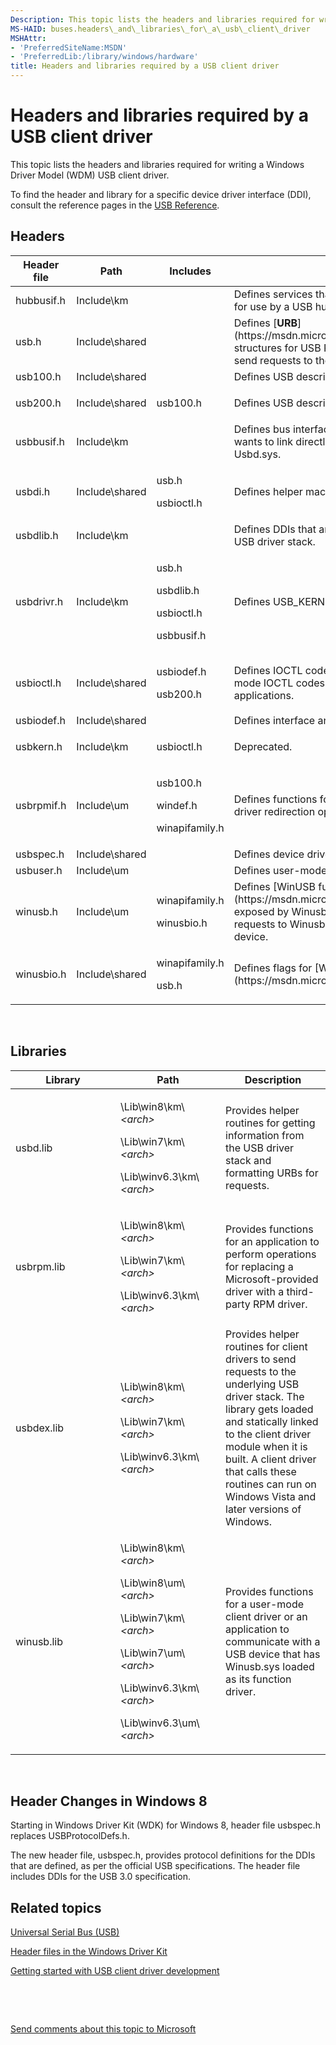 ```yaml
---
Description: This topic lists the headers and libraries required for writing a Windows Driver Model (WDM) USB client driver.
MS-HAID: buses.headers\_and\_libraries\_for\_a\_usb\_client\_driver
MSHAttr:
- 'PreferredSiteName:MSDN'
- 'PreferredLib:/library/windows/hardware'
title: Headers and libraries required by a USB client driver
---
```


# Headers and libraries required by a USB client driver


This topic lists the headers and libraries required for writing a Windows Driver Model (WDM) USB client driver.

To find the header and library for a specific device driver interface (DDI), consult the reference pages in the [USB Reference](https://msdn.microsoft.com/library/windows/hardware/ff540134).

## Headers


<table>
<colgroup>
<col width="25%" />
<col width="25%" />
<col width="25%" />
<col width="25%" />
</colgroup>
<thead>
<tr class="header">
<th>Header file</th>
<th>Path</th>
<th>Includes</th>
<th>Description</th>
</tr>
</thead>
<tbody>
<tr class="odd">
<td>hubbusif.h</td>
<td>Include\km</td>
<td></td>
<td>Defines services that are exported by the USB port driver and are available for use by a USB hub driver.</td>
</tr>
<tr class="even">
<td>usb.h</td>
<td>Include\shared</td>
<td></td>
<td>Defines [<strong>URB</strong>](https://msdn.microsoft.com/library/windows/hardware/ff538923) structures for USB Request Blocks (URBs) required by a client driver to send requests to the USB driver stack.</td>
</tr>
<tr class="odd">
<td>usb100.h</td>
<td>Include\shared</td>
<td></td>
<td>Defines USB descriptors, as per the official USB 1.0 specification.</td>
</tr>
<tr class="even">
<td>usb200.h</td>
<td>Include\shared</td>
<td><p>usb100.h</p></td>
<td>Defines USB descriptors, as per the official USB 2.0 specification.</td>
</tr>
<tr class="odd">
<td>usbbusif.h</td>
<td>Include\km</td>
<td></td>
<td>Defines bus interfaces that are defined for a USB client driver (FDO) that wants to link directly to the port driver instead of linking directly to Usbd.sys.</td>
</tr>
<tr class="even">
<td>usbdi.h</td>
<td>Include\shared</td>
<td><p>usb.h</p>
<p>usbioctl.h</p></td>
<td>Defines helper macros for formatting URBs for specific types of requests.</td>
</tr>
<tr class="odd">
<td>usbdlib.h</td>
<td>Include\km</td>
<td></td>
<td>Defines DDIs that are used by a USB client driver to send requests to the USB driver stack.</td>
</tr>
<tr class="even">
<td>usbdrivr.h</td>
<td>Include\km</td>
<td><p>usb.h</p>
<p>usbdlib.h</p>
<p>usbioctl.h</p>
<p>usbbusif.h</p></td>
<td>Defines USB_KERNEL_IOCTL.</td>
</tr>
<tr class="odd">
<td>usbioctl.h</td>
<td>Include\shared</td>
<td><p>usbiodef.h</p>
<p>usb200.h</p></td>
<td>Defines IOCTL codes supported by the USB driver stack. Includes kernel-mode IOCTL codes for client drivers; user-mode IOCTL codes for applications.</td>
</tr>
<tr class="even">
<td>usbiodef.h</td>
<td>Include\shared</td>
<td></td>
<td>Defines interface and WMI GUIDs.</td>
</tr>
<tr class="odd">
<td>usbkern.h</td>
<td>Include\km</td>
<td><p>usbioctl.h</p></td>
<td>Deprecated.</td>
</tr>
<tr class="even">
<td>usbrpmif.h</td>
<td>Include\um</td>
<td><p>usb100.h</p>
<p>windef.h</p>
<p>winapifamily.h</p></td>
<td>Defines functions for an application to register itself in order to perform driver redirection operations for a USB device.</td>
</tr>
<tr class="odd">
<td>usbspec.h</td>
<td>Include\shared</td>
<td></td>
<td>Defines device driver interfaces, as per the official USB specifications.</td>
</tr>
<tr class="even">
<td>usbuser.h</td>
<td>Include\um</td>
<td></td>
<td>Defines user-mode IOCTL codes that are supported by the USB port driver.</td>
</tr>
<tr class="odd">
<td>winusb.h</td>
<td>Include\um</td>
<td><p>winapifamily.h</p>
<p>winusbio.h</p></td>
<td>Defines [WinUSB functions](https://msdn.microsoft.com/library/windows/hardware/ff540046#winusb) exposed by Winusb.dll, which are used by applications that want to send requests to Winusb.sys that is installed as the function driver for a USB device.</td>
</tr>
<tr class="even">
<td>winusbio.h</td>
<td>Include\shared</td>
<td><p>winapifamily.h</p>
<p>usb.h</p></td>
<td>Defines flags for [WinUSB functions](https://msdn.microsoft.com/library/windows/hardware/ff540046#winusb).</td>
</tr>
</tbody>
</table>

 

## Libraries


<table>
<colgroup>
<col width="33%" />
<col width="33%" />
<col width="33%" />
</colgroup>
<thead>
<tr class="header">
<th>Library</th>
<th>Path</th>
<th>Description</th>
</tr>
</thead>
<tbody>
<tr class="odd">
<td>usbd.lib</td>
<td><p>\Lib\win8\km\<em>&lt;arch&gt;</em></p>
<p>\Lib\win7\km\<em>&lt;arch&gt;</em></p>
<p>\Lib\winv6.3\km\<em>&lt;arch&gt;</em></p></td>
<td>Provides helper routines for getting information from the USB driver stack and formatting URBs for requests.</td>
</tr>
<tr class="even">
<td>usbrpm.lib</td>
<td><p>\Lib\win8\km\<em>&lt;arch&gt;</em></p>
<p>\Lib\win7\km\<em>&lt;arch&gt;</em></p>
<p>\Lib\winv6.3\km\<em>&lt;arch&gt;</em></p></td>
<td>Provides functions for an application to perform operations for replacing a Microsoft-provided driver with a third-party RPM driver.</td>
</tr>
<tr class="odd">
<td>usbdex.lib</td>
<td><p>\Lib\win8\km\<em>&lt;arch&gt;</em></p>
<p>\Lib\win7\km\<em>&lt;arch&gt;</em></p>
<p>\Lib\winv6.3\km\<em>&lt;arch&gt;</em></p></td>
<td>Provides helper routines for client drivers to send requests to the underlying USB driver stack. The library gets loaded and statically linked to the client driver module when it is built. A client driver that calls these routines can run on Windows Vista and later versions of Windows.</td>
</tr>
<tr class="even">
<td>winusb.lib</td>
<td><p>\Lib\win8\km\<em>&lt;arch&gt;</em></p>
<p>\Lib\win8\um\<em>&lt;arch&gt;</em></p>
<p>\Lib\win7\km\<em>&lt;arch&gt;</em></p>
<p>\Lib\win7\um\<em>&lt;arch&gt;</em></p>
<p>\Lib\winv6.3\km\<em>&lt;arch&gt;</em></p>
<p>\Lib\winv6.3\um\<em>&lt;arch&gt;</em></p></td>
<td>Provides functions for a user-mode client driver or an application to communicate with a USB device that has Winusb.sys loaded as its function driver.</td>
</tr>
</tbody>
</table>

 

## Header Changes in Windows 8


Starting in Windows Driver Kit (WDK) for Windows 8, header file usbspec.h replaces USBProtocolDefs.h.

The new header file, usbspec.h, provides protocol definitions for the DDIs that are defined, as per the official USB specifications. The header file includes DDIs for the USB 3.0 specification.

## Related topics


[Universal Serial Bus (USB)](https://msdn.microsoft.com/library/windows/hardware/ff538930)

[Header files in the Windows Driver Kit](https://msdn.microsoft.com/library/windows/hardware/ff554695)

[Getting started with USB client driver development](getting-started-with-usb-client-driver-development.md)

 

 

[Send comments about this topic to Microsoft](mailto:wsddocfb@microsoft.com?subject=Documentation%20feedback%20%5Busbcon\buses%5D:%20Headers%20and%20libraries%20required%20by%20a%20USB%20client%20driver%20%20RELEASE:%20%281/26/2017%29&body=%0A%0APRIVACY%20STATEMENT%0A%0AWe%20use%20your%20feedback%20to%20improve%20the%20documentation.%20We%20don't%20use%20your%20email%20address%20for%20any%20other%20purpose,%20and%20we'll%20remove%20your%20email%20address%20from%20our%20system%20after%20the%20issue%20that%20you're%20reporting%20is%20fixed.%20While%20we're%20working%20to%20fix%20this%20issue,%20we%20might%20send%20you%20an%20email%20message%20to%20ask%20for%20more%20info.%20Later,%20we%20might%20also%20send%20you%20an%20email%20message%20to%20let%20you%20know%20that%20we've%20addressed%20your%20feedback.%0A%0AFor%20more%20info%20about%20Microsoft's%20privacy%20policy,%20see%20http://privacy.microsoft.com/default.aspx. "Send comments about this topic to Microsoft")





